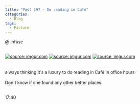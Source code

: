 ```yaml
---
title: "Post 197 - Do reading in Café"
categories:
  - Blog
tags:
  - Picture
---
```


@ infuse
 
<br/>
<a href="https://imgur.com/LyscY8J"><img src="https://i.imgur.com/LyscY8J.jpg" title="source: imgur.com" /></a>
<a href="https://imgur.com/DwFe0zl"><img src="https://i.imgur.com/DwFe0zl.jpg" title="source: imgur.com" /></a>
<a href="https://imgur.com/zpB3En1"><img src="https://i.imgur.com/zpB3En1.jpg" title="source: imgur.com" /></a>
<br/>

<br/>
<br/>
always thinking it's a luxury to do reading in Café in office hours
<br/>
<br/>
Don't know if she found any other better places
<br/>
<br/>

17:40

<script src="https://utteranc.es/client.js"
        repo="serendipityinlife/serendipityinlife.github.io"
        issue-term="pathname"
        theme="github-light"
        crossorigin="anonymous"
        async>
</script>
